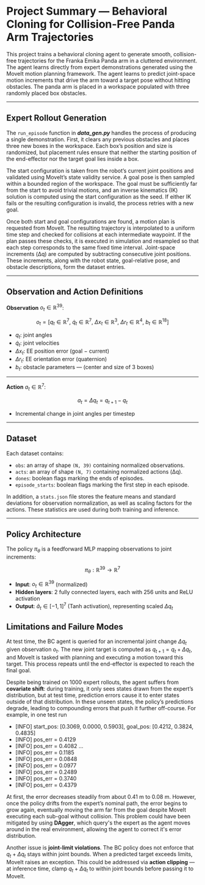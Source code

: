# Project Summary — Behavioral Cloning for Collision-Free Panda Arm Trajectories

This project trains a behavioral cloning agent to generate smooth, collision-free trajectories for the Franka Emika Panda arm in a cluttered environment. The agent learns directly from expert demonstrations generated using the MoveIt motion planning framework. The agent learns to predict joint-space motion increments that drive the arm toward a target pose without hitting obstacles. The panda arm is placed in a workspace populated with three randomly placed box obstacles. 

---

## Expert Rollout Generation

The `run_episode` function in ***data_gen.py*** handles the process of producing a single demonstration. First, it clears any previous obstacles and places three new boxes in the workspace. Each box’s position and size is randomized, but placement rules ensure that neither the starting position of the end-effector nor the target goal lies inside a box.

The start configuration is taken from the robot’s current joint positions and validated using MoveIt’s state validity service. A goal pose is then sampled within a bounded region of the workspace. The goal must be sufficiently far from the start to avoid trivial motions, and an inverse kinematics (IK) solution is computed using the start configuration as the seed. If either IK fails or the resulting configuration is invalid, the process retries with a new goal.

Once both start and goal configurations are found, a motion plan is requested from MoveIt. The resulting trajectory is interpolated to a uniform time step and checked for collisions at each intermediate waypoint. If the plan passes these checks, it is executed in simulation and resampled so that each step corresponds to the same fixed time interval. Joint-space increments (Δq) are computed by subtracting consecutive joint positions. These increments, along with the robot state, goal-relative pose, and obstacle descriptions, form the dataset entries.

---

## Observation and Action Definitions

**Observation** $o_t \in \mathbb{R}^{39}$:

$$
o_t = \big[ q_t \in \mathbb{R}^7,\ \dot{q}_t \in \mathbb{R}^7,\ \Delta x_t \in \mathbb{R}^3,\ \Delta r_t \in \mathbb{R}^4,\ b_t \in \mathbb{R}^{18} \big]
$$

- $q_t$: joint angles  
- $\dot{q}_t$: joint velocities  
- $\Delta x_t$: EE position error (goal − current)  
- $\Delta r_t$: EE orientation error (quaternion)  
- $b_t$: obstacle parameters — (center and size of 3 boxes)

---

**Action** $a_t \in \mathbb{R}^7$:

$$
a_t = \Delta q_t = q_{t+1} - q_t
$$

- Incremental change in joint angles per timestep

---

## Dataset

Each dataset contains:
- `obs`: an array of shape `(N, 39)` containing normalized observations.
- `acts`: an array of shape `(N, 7)` containing normalized actions (Δq).
- `dones`: boolean flags marking the ends of episodes.
- `episode_starts`: boolean flags marking the first step in each episode.

In addition, a `stats.json` file stores the feature means and standard deviations for observation normalization, as well as scaling factors for the actions. These statistics are used during both training and inference.

---
## Policy Architecture

The policy $\pi_\theta$ is a feedforward MLP mapping observations to joint increments:

$$
\pi_\theta: \mathbb{R}^{39} \to \mathbb{R}^7
$$

- **Input**: $o_t \in \mathbb{R}^{39}$ (normalized)  
- **Hidden layers**: 2 fully connected layers, each with 256 units and ReLU activation  
- **Output**: $\hat{a}_t \in [-1,1]^7$ (Tanh activation), representing scaled $\Delta q_t$  

## Limitations and Failure Modes

At test time, the BC agent is queried for an incremental joint change $\Delta q_t$ given observation $o_t$. The new joint target is computed as $q_{t+1} = q_t + \Delta q_t$, and MoveIt is tasked with planning and executing a motion toward this target. This process repeats until the end-effector is expected to reach the final goal.

Despite being trained on 1000 expert rollouts, the agent suffers from **covariate shift**: during training, it only sees states drawn from the expert’s distribution, but at test time, prediction errors cause it to enter states outside of that distribution. In these unseen states, the policy’s predictions degrade, leading to compounding errors that push it further off-course. For example, in one test run
- [INFO] start_pos: [0.3069, 0.0000, 0.5903], goal_pos: [0.4212, 0.3824, 0.4835]
- [INFO] pos_err = 0.4129
- [INFO] pos_err = 0.4082
...
- [INFO] pos_err = 0.1185
- [INFO] pos_err = 0.0848
- [INFO] pos_err = 0.0977
- [INFO] pos_err = 0.2489
- [INFO] pos_err = 0.3740
- [INFO] pos_err = 0.4379

At first, the error decreases steadily from about $0.41$ m to $0.08$ m. However, once the policy drifts from the expert’s nominal path, the error begins to grow again, eventually moving the arm far from the goal despite MoveIt executing each sub-goal without collision. This problem could have been mitigated by using **DAgger**, which query's the expert as the agent moves around in the real environment, allowing the agent to correct it's error distribution.

Another issue is **joint-limit violations**. The BC policy does not enforce that $q_t + \Delta q_t$ stays within joint bounds. When a predicted target exceeds limits, MoveIt raises an exception. This could be addressed via **action clipping** — at inference time, clamp $q_t + \Delta q_t$ to within joint bounds before passing it to MoveIt.



